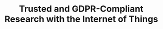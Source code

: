 ---
type: Paper
authors: Jacky Bourgeois, Gerd Kortuem, Fahim Kawsar
title: Trusted and GDPR-Compliant Research with the Internet of Things
venue: IoT
year: 2018
---